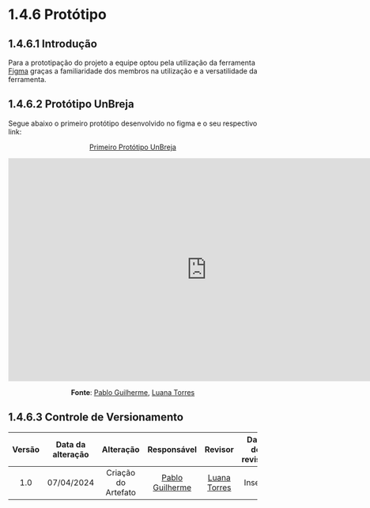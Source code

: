 # 1.4.6 Protótipo

## 1.4.6.1 Introdução

Para a prototipação do projeto a equipe optou pela utilização da ferramenta [Figma](https://www.figma.com) graças a familiaridade dos membros na utilização e a versatilidade da ferramenta.

## 1.4.6.2 Protótipo UnBreja

Segue abaixo o primeiro protótipo desenvolvido no figma e o seu respectivo link:

<center> 

[Primeiro Protótipo UnBreja](https://www.figma.com/file/gvZdiNfKwDm5pkl4sr6EyG/Untitled?type=design&node-id=0%3A1&mode=design&t=YTuoAhAn7koZasEy-1) 

</center>

<iframe style="border: 1px solid rgba(0, 0, 0, 0.1);" width="800" height="450" src="https://www.figma.com/embed?embed_host=share&url=https%3A%2F%2Fwww.figma.com%2Ffile%2FgvZdiNfKwDm5pkl4sr6EyG%2FUntitled%3Ftype%3Ddesign%26node-id%3D0%253A1%26mode%3Ddesign%26t%3DYTuoAhAn7koZasEy-1" allowfullscreen></iframe>

<center>

**Fonte**: [Pablo Guilherme](https://github.com/PabloGJBS), [Luana Torres](https://github.com/luanatorress)

</center>

## 1.4.6.3 Controle de Versionamento 

|  Versão  | Data da alteração | Alteração | Responsável | Revisor | Data de revisão |
| :---: | :---: | :---: | :---: | :---: | :---: |
| 1.0 | 07/04/2024 | Criação do Artefato| [Pablo Guilherme](https://github.com/PabloGJBS) | [Luana Torres](https://github.com/luanatorress) | Inserir |

